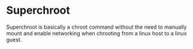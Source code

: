 # Superchroot
Superchroot is basically a chroot command without the need to manually mount and enable networking when chrooting from a linux host to a linux guest.
